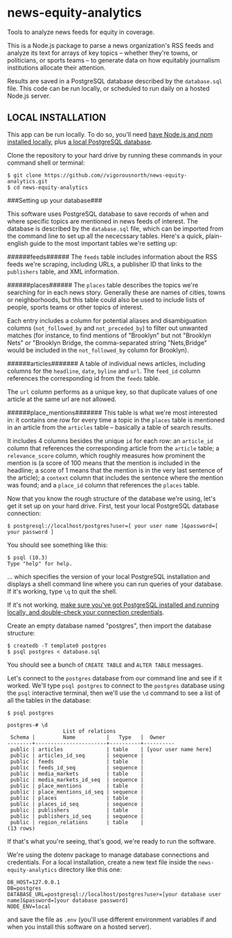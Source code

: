 # news-equity-analytics
Tools to analyze news feeds for equity in coverage.

This is a Node.js package to parse a news organization's RSS feeds and analyze its text for arrays of key topics – whether they're towns, or politicians, or sports teams – to generate data on how equitably journalism institutions allocate their attention.

Results are saved in a PostgreSQL database described by the `database.sql` file. This code can be run locally, or scheduled to run daily on a hosted Node.js server.  


## LOCAL INSTALLATION ##

This app can be run locally. To do so, you'll need [have Node.js and npm installed locally](https://nodejs.org/en/download/), plus [a local PostgreSQL database](https://medium.freecodecamp.org/how-to-get-started-with-postgresql-9d3bc1dd1b11). 

Clone the repository to your hard drive by running these commands in your command shell or terminal:

```
$ git clone https://github.com//vigorousnorth/news-equity-analytics.git
$ cd news-equity-analytics
```

###Setting up your database###

This software uses PostgreSQL database to save records of when and where specific topics are mentioned in news feeds of interest. The database is described by the `database.sql` file, which can be imported from the command line to set up all the nececssary tables. Here's a quick, plain-english guide to the most important tables we're setting up:

######feeds######
The `feeds` table includes information about the RSS feeds we're scraping, including URLs, a publisher ID that links to the `publishers` table, and XML information.

######places######
The `places` table describes the topics we're searching for in each news story. Generally these are names of cities, towns or neighborhoods, but this table could also be used to include lists of people, sports teams or other topics of interest. 

Each entry includes a column for potential aliases and disambiguation columns (`not_followed_by` and `not_preceded_by`) to filter out unwanted matches (for instance, to find mentions of "Brooklyn" but not "Brooklyn Nets" or "Brooklyn Bridge, the comma-separated string "Nets,Bridge" would be included in the `not_followed_by` column for Brooklyn).

######articles#######
A table of individual news articles, including columns for the `headline`, `date`, `byline` and `url`. The `feed_id` column references the corresponding id from the `feeds` table.

The `url` column performs as a unique key, so that duplicate values of one article at the same url are not allowed.

######place_mentions#######
This table is what we're most interested in: it contains one row for every time a topic in the `places` table is mentioned in an article from the `articles` table – basically a table of search results.

It includes 4 columns besides the unique `id` for each row: an `article_id` column that references the corresponding article from the `article` table; a `relevance_score` column, which roughly measures how prominent the mention is (a score of 100 means that the mention is included in the headline; a score of 1 means that the mention is in the very last sentence of the article); a `context` column that includes the sentence where the mention was found; and a `place_id` column that references the `places` table. 


Now that you know the rough structure of the database we're using, let's get it set up on your hard drive. First, test your local PostgreSQL database connection:

```
$ postgresql://localhost/postgres?user=[ your user name ]&password=[ your password ]
```

You should see something like this: 

```
$ psql (10.3)
Type "help" for help.
```

... which specifies the version of your local PostgreSQL installation and displays a shell command line where you can run queries of your database. If it's working, type `\q` to quit the shell. 

If it's not working, [make sure you've got PostgreSQL installed and running locally, and double-check your connection credentials](https://medium.freecodecamp.org/how-to-get-started-with-postgresql-9d3bc1dd1b11). 

Create an empty database named "postgres", then import the database structure:

```
$ createdb -T template0 postgres
$ psql postgres < database.sql
```

You should see a bunch of `CREATE TABLE` and `ALTER TABLE` messages. 

Let's connect to the `postgres` database from our command line and see if it worked. We'll type `psql postgres` to connect to the `postgres` database using the `psql` interactive terminal, then we'll use the `\d` command to see a list of all the tables in the database:

```
$ psql postgres

postgres-# \d
                  List of relations
 Schema |         Name          |   Type   |  Owner   
--------+-----------------------+----------+----------
 public | articles              | table    | [your user name here]
 public | articles_id_seq       | sequence |
 public | feeds                 | table    | 
 public | feeds_id_seq          | sequence | 
 public | media_markets         | table    | 
 public | media_markets_id_seq  | sequence | 
 public | place_mentions        | table    | 
 public | place_mentions_id_seq | sequence | 
 public | places                | table    | 
 public | places_id_seq         | sequence | 
 public | publishers            | table    | 
 public | publishers_id_seq     | sequence | 
 public | region_relations      | table    | 
(13 rows)
```

If that's what you're seeing, that's good, we're ready to run the software. 

We're using the dotenv package to manage database connections and credentials. For a local installation, create a new text file inside the `news-equity-analytics` directory like this one:

```
DB_HOST=127.0.0.1
DB=postgres
DATABASE_URL=postgresql://localhost/postgres?user=[your database user name]&password=[your database password]
NODE_ENV=local
```

and save the file as `.env` (you'll use different environment variables if and when you install this software on a hosted server).

